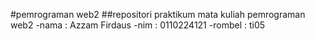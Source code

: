 #pemrograman web2
##repositori praktikum mata kuliah pemrograman web2
-nama : Azzam Firdaus
-nim : 0110224121
-rombel : ti05